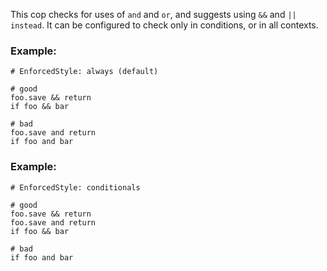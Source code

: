 This cop checks for uses of `and` and `or`, and suggests using `&&` and
`|| instead`. It can be configured to check only in conditions, or in
all contexts.

### Example:

    # EnforcedStyle: always (default)

    # good
    foo.save && return
    if foo && bar

    # bad
    foo.save and return
    if foo and bar

### Example:

    # EnforcedStyle: conditionals

    # good
    foo.save && return
    foo.save and return
    if foo && bar

    # bad
    if foo and bar